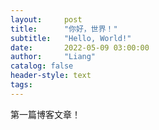 ```yaml
---
layout:     post
title:      "你好，世界！"
subtitle:   "Hello, World!"
date:       2022-05-09 03:00:00
author:     "Liang"
catalog: false
header-style: text
tags:
---
```


第一篇博客文章！